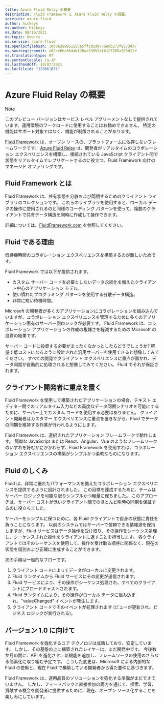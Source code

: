 ```yaml
---
title: Azure Fluid Relay の概要
description: Fluid Framework と Azure Fluid Relay の概要。
services: azure-fluid
author: hickeys
ms.author: hickeys
ms.date: 08/19/2021
ms.topic: how-to
ms.service: azure-fluid
ms.openlocfilehash: 30c0e289951555a5ffcd1d0776e0b273f8573da7
ms.sourcegitcommit: e82ce0be68dabf98aa33052afb12f205a203d12d
ms.translationtype: HT
ms.contentlocale: ja-JP
ms.lasthandoff: 10/07/2021
ms.locfileid: "129661631"
---
```

# <a name="azure-fluid-relay-overview"></a>Azure Fluid Relay の概要

> [!NOTE]
> このプレビュー バージョンはサービス レベル アグリーメントなしで提供されています。運用環境のワークロードに使用することはお勧めできません。 特定の機能はサポート対象ではなく、機能が制限されることがあります。

[Fluid Framework](https://fluidframework.com/) は、オープン ソースの、プラットフォームに依存しないフレームワークです。 [Azure Fluid Relay](../overview/overview.md) は、開発者がリアルタイムのコラボレーション エクスペリエンスを構築し、接続されている JavaScript クライアント間で状態をリアルタイムでレプリケートするのに役立つ、Fluid Framework 向けのマネージド オファリングです。

## <a name="what-is-the-fluid-framework"></a>Fluid Framework とは

Fluid Framework は、共有状態を分散および同期するためのクライアント ライブラリのコレクションです。 これらのライブラリを使用すると、ローカル データの操作に使用されるのと同様のコーディング パターンを使って、複数のクライアントで共有データ構造を同時に作成して操作できます。

詳細については、[FluidFramework.com](https://fluidframework.com) を参照してください。

## <a name="why-fluid"></a>Fluid である理由

低待機時間のコラボレーション エクスペリエンスを構築するのが難しいためです。

Fluid Framework では以下が提供されます。

- カスタム サーバー コードを必要としないデータ永続化を備えたクライアント中心のアプリケーション モデル。
- 使い慣れたプログラミング パターンを使用する分散データ構造。
- 非常に短い待機時間。

Microsoft の開発者が多くのアプリケーションにコラボレーションを組み込んでいますが、コラボレーション エクスペリエンスを管理するために多くのアプリケーション固有のサーバー側ロジックが必要です。 Fluid Framework は、コラボレーション アプリケーションの作成の複雑さを軽減するための Microsoft の投資の結果です。

サーバー コードに投資する必要がまったくなかっとしたらどうでしょうか? 軽量で低コストになるように設計された汎用サーバーを使用できると想像してみてください。 すべての開発でクライアント エクスペリエンスに重点が置かれ、データ同期が自動的に処理されると想像してみてください。 Fluid でそれが保証されます。

## <a name="focused-on-the-client-developer"></a>クライアント開発者に重点を置く

Fluid Framework を使用して構築されたアプリケーションの場合、テキスト エディター間でのリアルタイム入力などの高度なデータ同期シナリオを可能にするために、サーバー上でカスタム コードを使用する必要はありません。 クライアント開発者はカスタマー エクスペリエンスに重点を置きながら、Fluid でデータの同期を維持する作業が行われるようにします。

Fluid Framework は、選択されたアプリケーション フレームワークで動作します。 簡単な JavaScript または React、Angular、Vue のようなフレームワークのいずれを好むかにかかわらず、Fluid Framework を使用すれば、コラボレーション エクスペリエンスの構築がシンプルかつ柔軟なものになります。

## <a name="how-fluid-works"></a>Fluid のしくみ

Fluid は、非常に優れたパフォーマンスを備えたコラボレーション エクスペリエンスを提供するように設計されました。 この目標を達成するために、チームはサーバー ロジックを可能な限りシンプルかつ軽量に保ちました。 このアプローチは、サーバー コストが低いクライアント間でのほとんど瞬時の同期を保証するのに役立ちました。

サーバーをシンプルに保つために、各 Fluid クライアントで自身の状態に責任を負うことになります。 以前のシステムではサーバーで信頼できる情報源を保持しますが、Fluid サービスはデータ操作を受け取り、その操作をシーケンス処理し、シーケンスされた操作をクライアントに返すことを担当します。 各クライアントではそのシーケンスを使用して、操作を受け取る順序に関係なく、現在の状態を個別および正確に生成することができます。

次の手順は一般的なフローです。

1. クライアント コードによってデータがローカルに変更されます。
1. Fluid ランタイムから Fluid サービスにその変更が送信されます。
1. Fluid サービスにより、その操作がシーケンス処理され、すべてのクライアントにブロードキャストされます。
1. Fluid ランタイムにより、その操作がローカル データに組み込まれ、"valueChanged" イベントが発生します。
1. クライアント コードでそのイベントが処理されます (ビューが更新され、ビジネス ロジックが実行される)。

## <a name="getting-to-version-10"></a>バージョン 1.0 に向けて

Fluid Framework を強化するコア テクノロジは成熟しており、安定しています。 しかし、その基盤の上に構築されたレイヤーは、まだ開発中です。 今後数か月の間に、API を進化させ、新機能を追加し、フレームワークの使用のさらなる簡素化に取り組む予定です。 こうした変更は、Microsoft による内部的な Fluid の使用と、現在 Fluid で構築している開発者から得た要件に基づきます。

Fluid Framework は、運用品質のソリューションを強化する準備がまだできていません。 しかし、フィードバックと直接参加の両方を通じて、探索、学習、貢献する機会を開発者に提供するために、現在、オープン ソース化することを楽しみにしています。
